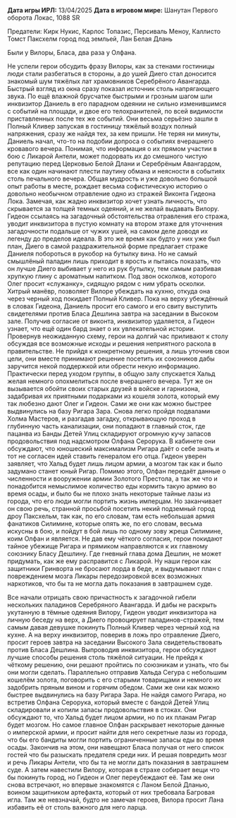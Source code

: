 **Дата игры ИРЛ:** 13/04/2025
**Дата в игровом мире:** Шанутан Первого оборота Локас, 1088 SR

Предатели: Кирк Нукис, Карлос Топазис, Персиваль Меноу, Каллисто Томст
Паксхелм город под земльей, Лан Белая Длань 

Были у Вилоры, Бласа, два раза у Олфана. 

Не успели герои обсудить фразу Вилоры, как за стенами гостиницы люди стали разбегаться в стороны, а до ушей Диего стал доносится знакомый шум тяжёлых лат храмовников Серебрёного Авангарда. Быстрый взгляд из окна сразу показал источник столь напрягающего звука. По ещё влажной брусчатке быстрыми и грозным шагом шли инквизитор Даниель в его парадном одеянии не сильно изменившимся с событий на площади, и двое его телохранителей, по всей видимости приставленных после тех же событий. Они весьма серьёзно зашли в Полный Кливер запуская в гостиницу тяжёлый воздух полный напряжения, сразу же найдя тех, за кем пришли. Не теряя ни минуты, Даниель начал, что-то на подобии допроса о событиях вчерашнего кровавого вечера. Понимая, что информация о их прямом участии в бою с Ликарой Антели, может подорвать их до смешного чистую репутацию перед Церковью Белой Длани и Серебрёным Авангардом, все как один начинают плести паутину обмана и неясности в событиях столь печального вечера. Общая мудрость и уже довольно большой опыт работы в месте, рождает весьма софистическую историю о довольно необычном отравление одно из стражей Виконта Гидеона Лока. Замечая, как жадно инквизитор хочет узнать личность, что скрывается за толщей темных одеяний, и не желай выдавать Вилору. Гидеон ссылаясь на загадочный обстоятельства отравления его стража, уводит инквизитора в пустую комнату на втором этаже для уточнения загадочности подальше от чужих ушей, на самом деле доводя их легенду до пределов идеала. В это же время как будто у них уже был план, Диего в самой раздражительной форме предлагает страже Даниеля побороться в рукобор на бутылку вина. Но не самый смышлёный паладин лишь приходит в ярость и пытаясь показать, что он лучше Диего выбивает у него из рук бутылку, тем самым разбивая хрупкую глину с ароматным напитком. Под звон осколков, которого Олег просит «служанку», сидящую рядом с ним убрать осколки. Хитрый манёвр, позволяет Вилоре убеждать на кухню, откуда она через черный ход покидает Полный Кливер. Пока на верху убеждённый в словах Гидеона, Даниель просит его самого и его свиту выступить свидетелями против Бласа Дешлина завтра на заседании в Высоком зале. Получив согласие от виконта, инквизитор удаляется, а Гидеон узнает, что ещё один бард знает о их увлекательной истории. Провернув неожиданную схему, герои на долгий час приливают к столу обсуждая все возможные исходы и решения неприятного раскола в правительстве. Не прийдя к конкретному решения, а лишь уточнив свои цели, они вместе принимают решение посетить их союзников дабы заручится некой поддержкой или обрести некую информацию. Практически перед уходом группы, в общую залу спускается Хальд желая немного опохмелиться после вчерашнего вечера. Тут же он вызывается обойти своих старых друзей в войске и гарнизона, задабривая их приятными подарками из кошеля золота, который ему так любезно дают Олег и Гидеон. Сами же они как можно быстрее выдвинулись на базу Ригара Зара. Снова легко пройдя подвалами Холма Мастеров, и разгадав загадку, открывающую проход в глубинную часть канализации, они попадают в главный сток, где пацанва из Банды Детей Улиц складируют огромную кучу запасов продовольствия под надсмотром Олфана Серорука. В кабинете они обсуждают, что юношеский максимализм Ригара даёт о себе знать и тот не согласен идей ставить генералом его отца. Гидеон уверен заявляет, что Хальд будет лишь лицом армии, а мозгом так как и было задумано станет юный Ригар. Помимо этого, Олфан передаёт данные о численности и вооружении армии Золотого Престола, а так же что и понадобится немыслимое количество еды кормить такую армию во время осады, и было бы не плохо знать некоторые тайные лазы из города, что его люди могли портить жизнь имперцам. Но заканчивает он свою речь, странной просьбой посетить некий подземный город дроу Паксхельм, так как, по его словам, там есть небольшая армия фанатиков Силимине, которые опять же, по его словам, весьма искусны в бою, и пойдут в бой лишь по одному зову жреца Силимине, коим Олфан и является. Не дав ему чёткого согласия, герои покидают тайное убежище Ригара и прямиком направляются к их главному союзнику Бласу Дешлину. Где гневный глава дома Дешлин, не может придумать, как же ему расправится с Ликарой. Ну наши герои как защитники Гринворта не бросают лорда в беде, и выдумывают план с повреждением мозга Ликары передозировкой всех возможных наркотиков, что бы та не могла дать показания в завтрашнем суде.

Все начали отрицать свою причастность к загадочной гибели нескольких паладинов Серебряного Авангарда. И дабы не раскрыть укутанную в тёмные одеяния Вилору, Гидеон уводит инквизитора на личную беседу на верх, а Диего провоцирует паладинов-стражей, тем самым давая девушке покинуть Полный Кливер через черный ход на кухне. А на верху инквизитор, поверив в ложь про отравление Диего, просит героев завтра на заседании Высокого Зала свидетельствовать против Бласа Дешлина. Выпроводив инквизитора, герои обсуждают лучшие способы решения столь тяжёлой ситуации. Не прейдя к чёткому решению, они решают пройтись по союзникам и узнать, что бы они могли сделать. Параллельно отправив Хальда Сегура с небольшим кошелём золота, поговорить с его старыми товарищами и немного их задобрить пряным вином и горячим обедом. Сами же они как можно быстрее выдвинулись на базу Ригара Зара. Не найдя самого Ригара, но встретив Олфана Серорука, который вместе с бандой Детей Улиц складировали и копили запасы продовольствия в стоках. Они обсуждают то, что Хальд будет лицом армии, но по их планам Ригар будет мозгом. Но самое главное Олфан раскрывает некоторые данные о имперской армии, и просит найти для него секретные лазы из города, что бы его бандиты могли портить ограниченные запасы еды во время осады. Закончив на этом, они навещают Бласа получая от него список гостей что бы разыскать предателя среди них. И решая повредить мозг и речь Ликары Антели, что бы та не могли дать показания в завтрашнем суде. А затем навестили Вилору, которая в страхе собирает вещи что бы покинуть город, но Гидеон и Олег переубеждают её. Там же они снова встречают, но впервые знакомятся с Ланом Белой Дланью, воином защитником артефакта, который от них требовала Багровая игла. Там же невзначай, будто не замечая героев, Вилора просит Лана избавить её от столь важного для него ларца.
